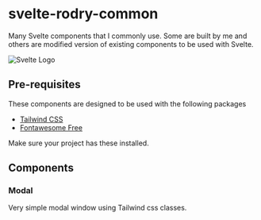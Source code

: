 # svelte-rodry-common
 Many Svelte components that I commonly use. Some are built by me and others are modified version of existing components to be used with Svelte.

 ![Svelte Logo](https://svelte.dev/svelte-logo-horizontal.svg)

 ## Pre-requisites
 These components are designed to be used with the following packages
 - [Tailwind CSS](https://tailwindcss.com/) 
 - [Fontawesome Free](https://fontawesome.com/v5.9.0/how-to-use/on-the-web/referencing-icons/basic-use) 
 
 Make sure your project has these installed.

 ## Components
  ### Modal

  Very simple modal window using Tailwind css classes.
